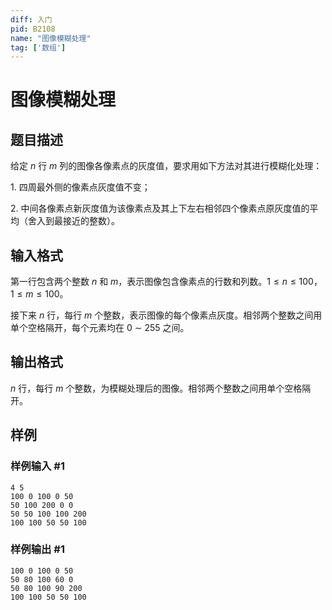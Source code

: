 ```yaml
---
diff: 入门
pid: B2108
name: "图像模糊处理"
tag: ['数组']
---
```

# 图像模糊处理
## 题目描述

给定 $n$ 行 $m$ 列的图像各像素点的灰度值，要求用如下方法对其进行模糊化处理：

$1.$ 四周最外侧的像素点灰度值不变；

$2.$ 中间各像素点新灰度值为该像素点及其上下左右相邻四个像素点原灰度值的平均（舍入到最接近的整数）。
## 输入格式

第一行包含两个整数 $n$ 和 $m$，表示图像包含像素点的行数和列数。$1 \le n \le 100$，$1 \le m \le 100$。

接下来 $n$ 行，每行 $m$ 个整数，表示图像的每个像素点灰度。相邻两个整数之间用单个空格隔开，每个元素均在 $0$ ∼ $255$ 之间。
## 输出格式

$n$ 行，每行 $m$ 个整数，为模糊处理后的图像。相邻两个整数之间用单个空格隔开。
## 样例

### 样例输入 #1
```
4 5
100 0 100 0 50
50 100 200 0 0
50 50 100 100 200
100 100 50 50 100
```
### 样例输出 #1
```
100 0 100 0 50
50 80 100 60 0
50 80 100 90 200
100 100 50 50 100
```
